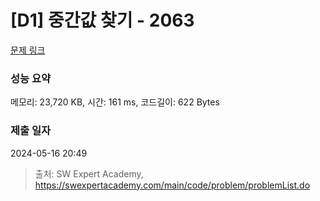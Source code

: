 # [D1] 중간값 찾기 - 2063 

[문제 링크](https://swexpertacademy.com/main/code/problem/problemDetail.do?contestProbId=AV5QPsXKA2UDFAUq) 

### 성능 요약

메모리: 23,720 KB, 시간: 161 ms, 코드길이: 622 Bytes

### 제출 일자

2024-05-16 20:49



> 출처: SW Expert Academy, https://swexpertacademy.com/main/code/problem/problemList.do